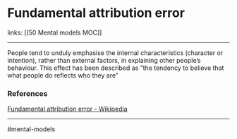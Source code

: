 # Fundamental attribution error
links: [[50 Mental models MOC]]
- - - -
People tend to unduly emphasise the internal characteristics (character or intention), rather than external factors, in explaining other people’s behaviour. This effect has been described as ”the tendency to believe that what people do reflects who they are”

### References
[Fundamental attribution error - Wikipedia](https://en.wikipedia.org/wiki/Fundamental_attribution_error)

- - - -

#mental-models